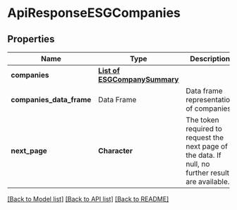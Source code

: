 # ApiResponseESGCompanies

[//]: # (CLASS:IntrinioSDK::ApiResponseESGCompanies)

[//]: # (KIND:object)

## Properties

[//]: # (START_DEFINITION)

Name | Type | Description
------------ | ------------- | -------------
**companies** | [**List of ESGCompanySummary**](ESGCompanySummary.md) |  &nbsp;
**companies_data_frame** | Data Frame | Data frame representation of companies
**next_page** | **Character** | The token required to request the next page of the data. If null, no further results are available. &nbsp;

[//]: # (END_DEFINITION)


[//]: # (CONTAINED_CLASS:IntrinioSDK::ESGCompanySummary)


[[Back to Model list]](../README.md#documentation-for-models) [[Back to API list]](../README.md#documentation-for-api-endpoints) [[Back to README]](../README.md)


